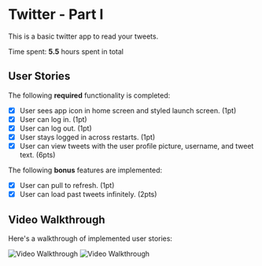 # Twitter - Part I

This is a basic twitter app to read your tweets.

Time spent: **5.5** hours spent in total

## User Stories

The following **required** functionality is completed:

- [x] User sees app icon in home screen and styled launch screen. (1pt)
- [x] User can log in. (1pt)
- [x] User can log out. (1pt)
- [x] User stays logged in across restarts. (1pt)
- [x] User can view tweets with the user profile picture, username, and tweet text. (6pts)

The following **bonus** features are implemented:

- [x] User can pull to refresh. (1pt)
- [x] User can load past tweets infinitely. (2pts)

## Video Walkthrough

Here's a walkthrough of implemented user stories:

<p>
  
<img src='https://media.giphy.com/media/6wG12qRL1z2l33miHn/giphy.gif' title='Video Walkthrough' width='' alt='Video Walkthrough' />
<img src='https://media.giphy.com/media/Ivj1Hb4EiOFqsEWdkd/giphy.gif' title='Video Walkthrough' width='' alt='Video Walkthrough' />
    
</p>
